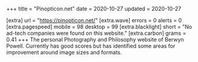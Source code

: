 +++
title = "Pinopticon.net"
date = 2020-10-27
updated = 2020-10-27

[extra]
url = "https://pinopticon.net/"
[extra.wave]
errors = 0
alerts = 0
[extra.pagespeed]
mobile = 98
desktop = 99
[extra.blacklight]
short = "No ad-tech companies were found on this website."
[extra.carbon]
grams = 0.41
+++
The personal Photography and Philosophy website of Berwyn Powell. Currently has good scores but has identified some areas for improvement around image sizes and formats.